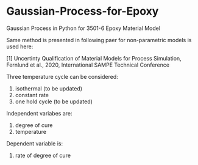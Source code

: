 # Gaussian-Process-for-Epoxy
Gaussian Process in Python for 3501-6 Epoxy Material Model

Same method is presented in following paer for non-parametric models is used here:

 [1] Uncertinty Qualification of Material Models for Process Simulation, Fernlund et al., 2020, International SAMPE Technical Conference

Three temperature cycle can be considered: 
  
1. isothermal (to be updated)
2. constant rate 
3. one hold cycle (to be updated)

Independent variabes are: 

1. degree of cure
2. temperature

Dependent variable is:
1. rate of degree of cure
